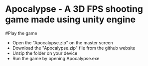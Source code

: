 # Apocalypse - A 3D FPS shooting game made using unity engine

#Play the game
* Open the "Apocalypse.zip" on the master screen
* Download the "Apocalypse.zip" file from the github website
* Unzip the folder on your device
* Run the game by opening Apocalypse.exe
